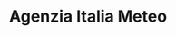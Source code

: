 ---
title: "Agenzia Italia Meteo"
website: ""
description: "Description"
logo: "images/partners/logo_ItaliaMeteo.webp"
category: "Con il patrocinio di"
draft: true
order: 4
#id: "partners"
---